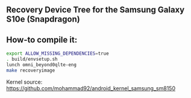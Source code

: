## Recovery Device Tree for the Samsung Galaxy S10e (Snapdragon)

## How-to compile it:

```sh
export ALLOW_MISSING_DEPENDENCIES=true
. build/envsetup.sh
lunch omni_beyond0qlte-eng
make recoveryimage
```

Kernel source:
https://github.com/mohammad92/android_kernel_samsung_sm8150

